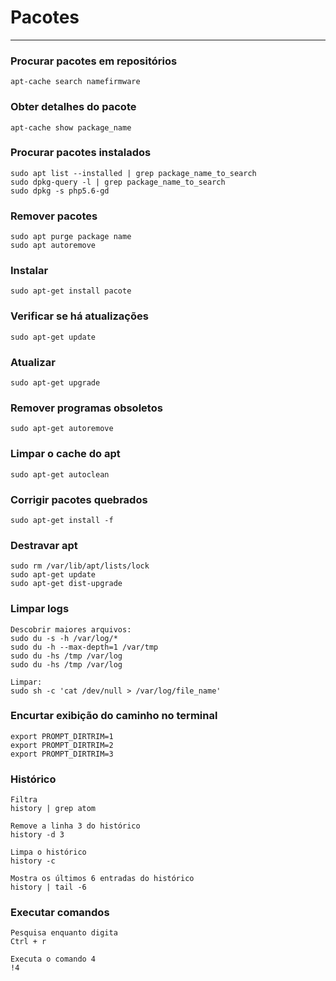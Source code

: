 # Pacotes
-------------------------------
### Procurar pacotes em repositórios
	apt-cache search namefirmware

### Obter detalhes do pacote
	apt-cache show package_name

### Procurar pacotes instalados
	sudo apt list --installed | grep package_name_to_search
	sudo dpkg-query -l | grep package_name_to_search
	sudo dpkg -s php5.6-gd

### Remover pacotes
	sudo apt purge package name
	sudo apt autoremove

### Instalar
	sudo apt-get install pacote

### Verificar se há atualizações
	sudo apt-get update

### Atualizar
	sudo apt-get upgrade

### Remover programas obsoletos
	sudo apt-get autoremove

### Limpar o cache do apt
	sudo apt-get autoclean

### Corrigir pacotes quebrados
	sudo apt-get install -f

### Destravar apt
	sudo rm /var/lib/apt/lists/lock
	sudo apt-get update
	sudo apt-get dist-upgrade

### Limpar logs
	Descobrir maiores arquivos:
	sudo du -s -h /var/log/*
	sudo du -h --max-depth=1 /var/tmp
	sudo du -hs /tmp /var/log
	sudo du -hs /tmp /var/log

	Limpar:
	sudo sh -c 'cat /dev/null > /var/log/file_name'

### Encurtar exibição do caminho no terminal
	export PROMPT_DIRTRIM=1
	export PROMPT_DIRTRIM=2
	export PROMPT_DIRTRIM=3

### Histórico
	Filtra
	history | grep atom

	Remove a linha 3 do histórico
	history -d 3

	Limpa o histórico
	history -c

	Mostra os últimos 6 entradas do histórico
	history | tail -6

### Executar comandos
	Pesquisa enquanto digita
	Ctrl + r

	Executa o comando 4
	!4

